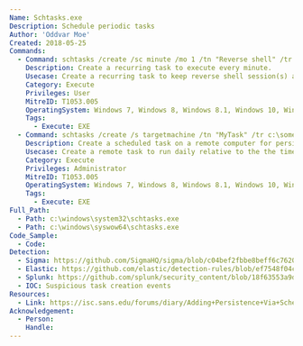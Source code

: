 ```yaml
---
Name: Schtasks.exe
Description: Schedule periodic tasks
Author: 'Oddvar Moe'
Created: 2018-05-25
Commands:
  - Command: schtasks /create /sc minute /mo 1 /tn "Reverse shell" /tr c:\some\directory\revshell.exe
    Description: Create a recurring task to execute every minute.
    Usecase: Create a recurring task to keep reverse shell session(s) alive
    Category: Execute
    Privileges: User
    MitreID: T1053.005
    OperatingSystem: Windows 7, Windows 8, Windows 8.1, Windows 10, Windows 11
    Tags:
      - Execute: EXE
  - Command: schtasks /create /s targetmachine /tn "MyTask" /tr c:\some\directory\notevil.exe /sc daily
    Description: Create a scheduled task on a remote computer for persistence/lateral movement
    Usecase: Create a remote task to run daily relative to the the time of creation
    Category: Execute
    Privileges: Administrator
    MitreID: T1053.005
    OperatingSystem: Windows 7, Windows 8, Windows 8.1, Windows 10, Windows 11
    Tags:
      - Execute: EXE
Full_Path:
  - Path: c:\windows\system32\schtasks.exe
  - Path: c:\windows\syswow64\schtasks.exe
Code_Sample:
  - Code:
Detection:
  - Sigma: https://github.com/SigmaHQ/sigma/blob/c04bef2fbbe8beff6c7620d5d7ea6872dbe7acba/rules/windows/process_creation/proc_creation_win_schtasks_creation.yml
  - Elastic: https://github.com/elastic/detection-rules/blob/ef7548f04c4341e0d1a172810330d59453f46a21/rules/windows/persistence_local_scheduled_task_creation.toml
  - Splunk: https://github.com/splunk/security_content/blob/18f63553a9dc1a34122fa123deae2b2f9b9ea391/detections/endpoint/schtasks_scheduling_job_on_remote_system.yml
  - IOC: Suspicious task creation events
Resources:
  - Link: https://isc.sans.edu/forums/diary/Adding+Persistence+Via+Scheduled+Tasks/23633/
Acknowledgement:
  - Person:
    Handle:
---
```

